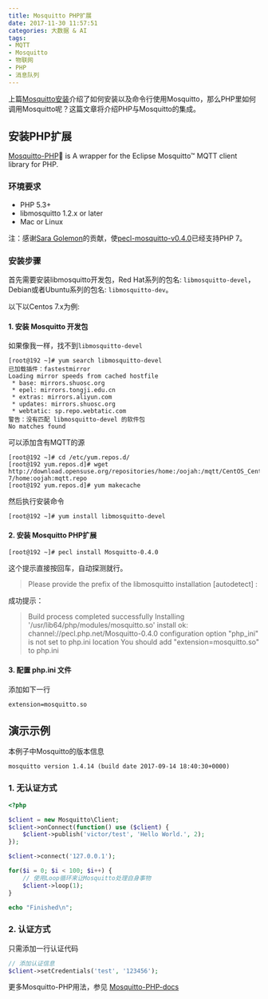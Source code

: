 ```yaml
---
title: Mosquitto PHP扩展
date: 2017-11-30 11:57:51
categories: 大数据 & AI
tags:
- MQTT
- Mosquitto
- 物联网
- PHP
- 消息队列
---
```


上篇[Mosquitto安装](http://victor87.coding.me/2017/11/29/Mosquitto%E5%AE%89%E8%A3%85/)介绍了如何安装以及命令行使用Mosquitto，那么PHP里如何调用Mosquitto呢？这篇文章将介绍PHP与Mosquitto的集成。

## 安装PHP扩展

[Mosquitto-PHP](https://github.com/mgdm/Mosquitto-PHP) is A wrapper for the Eclipse Mosquitto™ MQTT client library for PHP.

### 环境要求

- PHP 5.3+
- libmosquitto 1.2.x or later
- Mac or Linux

注：感谢[Sara Golemon](https://twitter.com/SaraMG)的贡献，使[pecl-mosquitto-v0.4.0](https://pecl.php.net/package-changelog.php?package=Mosquitto&release=0.4.0)已经支持PHP 7。

### 安装步骤

首先需要安装libmosquitto开发包，Red Hat系列的包名: `libmosquitto-devel`，Debian或者Ubuntu系列的包名: `libmosquitto-dev`。

以下以Centos 7.x为例:

#### 1. 安装 Mosquitto 开发包

如果像我一样，找不到`libmosquitto-devel`

~~~Shell
[root@192 ~]# yum search libmosquitto-devel
已加载插件：fastestmirror
Loading mirror speeds from cached hostfile
 * base: mirrors.shuosc.org
 * epel: mirrors.tongji.edu.cn
 * extras: mirrors.aliyun.com
 * updates: mirrors.shuosc.org
 * webtatic: sp.repo.webtatic.com
警告：没有匹配 libmosquitto-devel 的软件包
No matches found
~~~

可以添加含有MQTT的源

~~~Shell
[root@192 ~]# cd /etc/yum.repos.d/
[root@192 yum.repos.d]# wget http://download.opensuse.org/repositories/home:/oojah:/mqtt/CentOS_CentOS-7/home:oojah:mqtt.repo
[root@192 yum.repos.d]# yum makecache
~~~

然后执行安装命令

~~~Shell
[root@192 ~]# yum install libmosquitto-devel
~~~

#### 2. 安装 Mosquitto PHP扩展

~~~Shell
[root@192 ~]# pecl install Mosquitto-0.4.0
~~~

这个提示直接按回车，自动探测就行。
> Please provide the prefix of the libmosquitto installation [autodetect] :

成功提示：
> Build process completed successfully
Installing '/usr/lib64/php/modules/mosquitto.so'
install ok: channel://pecl.php.net/Mosquitto-0.4.0
configuration option "php_ini" is not set to php.ini location
You should add "extension=mosquitto.so" to php.ini

#### 3. 配置 php.ini 文件

添加如下一行

~~~
extension=mosquitto.so
~~~

## 演示示例

本例子中Mosquitto的版本信息

~~~
mosquitto version 1.4.14 (build date 2017-09-14 18:40:30+0000)
~~~

### 1. 无认证方式

~~~PHP
<?php

$client = new Mosquitto\Client;
$client->onConnect(function() use ($client) {
    $client->publish('victor/test', 'Hello World.', 2);
});

$client->connect('127.0.0.1');

for($i = 0; $i < 100; $i++) {
    // 使用Loop循环来让Mosquitto处理自身事物
    $client->loop(1);
}

echo "Finished\n";
~~~

### 2. 认证方式

只需添加一行认证代码

~~~PHP
// 添加认证信息
$client->setCredentials('test', '123456');
~~~

更多Mosquitto-PHP用法，参见 [Mosquitto-PHP-docs](https://mosquitto-php.readthedocs.io/en/latest/)

